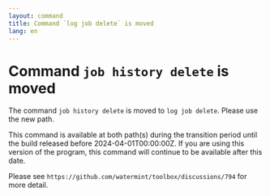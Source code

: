 ```yaml
---
layout: command
title: Command `log job delete` is moved
lang: en
---
```


# Command `job history delete` is moved

The command `job history delete` is moved to `log job delete`. Please use the new path.

This command is available at both path(s) during the transition period until the build released before 2024-04-01T00:00:00Z. If you are using this version of the program, this command will continue to be available after this date.

Please see `https://github.com/watermint/toolbox/discussions/794` for more detail.



